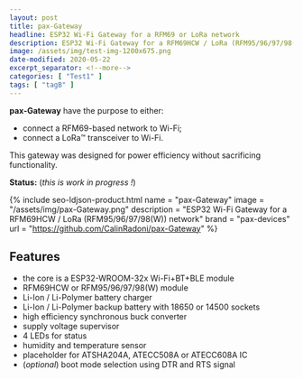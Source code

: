 ```yaml
---
layout: post
title: pax-Gateway
headline: ESP32 Wi-Fi Gateway for a RFM69 or LoRa network
description: ESP32 Wi-Fi Gateway for a RFM69HCW / LoRa (RFM95/96/97/98(W)) network
image: /assets/img/test-img-1200x675.png
date-modified: 2020-05-22
excerpt_separator: <!--more-->
categories: [ "Test1" ]
tags: [ "tagB" ]
---
```


**pax-Gateway** have the purpose to either:

- connect a RFM69-based network to Wi-Fi;
- connect a LoRa&trade; transceiver to Wi-Fi.

This gateway was designed for power efficiency without sacrificing functionality.<!--more-->

**Status:** (*this is work in progress !*)

{% include seo-ldjson-product.html
    name = "pax-Gateway"
    image = "/assets/img/pax-Gateway.png"
    description = "ESP32 Wi-Fi Gateway for a RFM69HCW / LoRa (RFM95/96/97/98(W)) network"
    brand = "pax-devices"
    url = "https://github.com/CalinRadoni/pax-Gateway" %}

## Features

- the core is a ESP32-WROOM-32x Wi-Fi+BT+BLE module
- RFM69HCW or RFM95/96/97/98(W) module
- Li-Ion / Li-Polymer battery charger
- Li-Ion / Li-Polymer backup battery with 18650 or 14500 sockets
- high efficiency synchronous buck converter
- supply voltage supervisor
- 4 LEDs for status
- humidity and temperature sensor
- placeholder for ATSHA204A, ATECC508A or ATECC608A IC
- (*optional*) boot mode selection using DTR and RTS signal
